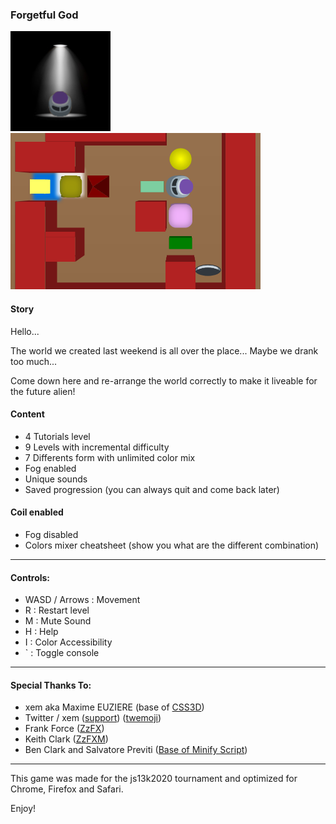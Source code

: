 ### Forgetful God

![screenshot](/screenshots/160x160.png?raw=true)
![screenshot](/screenshots/combined%20skill%20level.png?raw=true)

#### Story

Hello...

The world we created last weekend is all over the place...
Maybe we drank too much...

Come down here and re-arrange the world correctly to make it liveable for the future alien!

#### Content

- 4 Tutorials level
- 9 Levels with incremental difficulty
- 7 Differents form with unlimited color mix
- Fog enabled
- Unique sounds
- Saved progression (you can always quit and come back later)

#### Coil enabled

- Fog disabled
- Colors mixer cheatsheet (show you what are the different combination)

---

#### Controls:

- WASD / Arrows : Movement
- R : Restart level
- M : Mute Sound
- H : Help
- I : Color Accessibility
- ` : Toggle console

---

#### Special Thanks To:

- xem aka Maxime EUZIERE (base of [CSS3D](https://github.com/xem/CSS3Dframework))
- Twitter / xem ([support](https://github.com/xem/emoji)) ([twemoji](https://github.com/twitter/twemoji))
- Frank Force ([ZzFX](https://github.com/KilledByAPixel/ZzFX))
- Keith Clark ([ZzFXM](https://github.com/keithclark/ZzFXM))
- Ben Clark and Salvatore Previti ([Base of Minify Script](https://github.com/bencoder/js13k-2019))

---

This game was made for the js13k2020 tournament and optimized for Chrome,
Firefox and Safari.

Enjoy!
